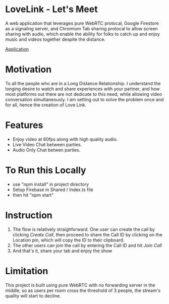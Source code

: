 # LoveLink - Let's Meet

A web application that leverages pure WebRTC protocal, Google Firestore as a signaling server, and Chromium Tab sharing protocal to allow screen sharing with audio, which enable the ability for folks to catch up and enjoy music and videos together despite the distance.

<a href="https://love-link.vercel.app/" target="_blank">Application</a>

# Motivation

To all the people who are in a Long Distance Relationship. I understand the longing desire to watch and share experiences with your partner, and how most platforms out there are not dedicate to this need, while allowing video conversation simultaneously. I am setting out to solve the problem once and for all, hence the creation of Love Link.

# Features

- Enjoy video at 60fps along with high quality audio.
- Live Video Chat between parties.
- Audio Only Chat betwen parties.

# To Run this Locally

- use "npm install" in project directory
- Setup Firebase in Shared / Index.ts file
- then hit "npm start"

# Instruction

1. The flow is relatively straighforward. One user can create the call by clicking _Create Call_, then proceed to share the Call ID by clicking on the Location pin, which will copy the ID to their clipboard.
2. The other users can join the call by entering the Call ID and hit _Join Call_
3. And that's it, share your tab and enjoy the show

# Limitation

This project is built using pure WebRTC with no forwarding server in the middle, so as users per room cross the threshold of 3 people, the stream's quality will start to decline.
